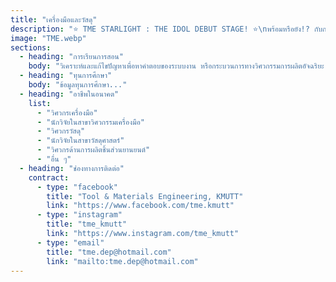 ```yaml
---
title: "เครื่องมือและวัสดุ"
description: "⭐️ TME STARLIGHT : THE IDOL DEBUT STAGE! ⭐️\nพร้อมหรือยัง!? กับการเดบิวต์ครั้งแรกของเหล่า TME Trainees\nมินิคอนเสิร์ตสุดเก๋ ที่มาพร้อม 2 stage พิเศษ จากภาควิศวกรรมเครื่องมือและวัสดุ ⚙️\nที่จะทำให้ทุกคนได้รับประสบการณ์ดี ๆ กลับไปแน่นอน \nแล้วมาเจอกันในงาน KMUTT Engineering Open House 2025 !\n⸻⸻⸻⸻⸻⸻⸻\n“Every stage lights up with your cheers, every moment shines with our music… together we are the Starlight Concert.” 🌟🎤"
image: "TME.webp"
sections:
  - heading: "การเรียนการสอน"
    body: "วิเคราะห์และแก้ไขปัญหาเพื่อหาคำตอบของระบบงาน หรือกระบวนการทางวิศวกรรมการผลิตอัจฉริยะ และเครื่องมือขั้นสูง ควบคุมเครื่องจักรกลการผลิตที่ควบคุมด้วยคอมพิวเตอร์ ออกแบบเครื่องมือสำหรับระบบการผลิตอัตโนมัติ รวมถึงการวิเคราะห์เลือกวัสดุในการผลิต"
  - heading: "ทุนการศึกษา"
    body: "ข้อมูลทุนการศึกษา..."
  - heading: "อาชีพในอนาคต"
    list:
      - "วิศวกรเครื่องมือ"
      - "นักวิจัยในสาขาวิศวกรรมเครื่องมือ"
      - "วิศวกรวัสดุ"
      - "นักวิจัยในสาขาวัสดุศาสตร์"
      - "วิศวกรด้านการผลิตชิ้นส่วนยานยนต์"
      - "อื่น ๆ"
  - heading: "ช่องทางการติดต่อ"
    contract:
      - type: "facebook"
        title: "Tool & Materials Engineering, KMUTT"
        link: "https://www.facebook.com/tme.kmutt"
      - type: "instagram"
        title: "tme_kmutt"
        link: "https://www.instagram.com/tme_kmutt"
      - type: "email"
        title: "tme.dep@hotmail.com"
        link: "mailto:tme.dep@hotmail.com"
---
```

